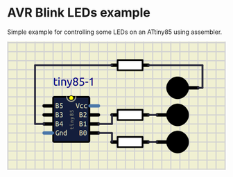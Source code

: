 # AVR Blink LEDs example

Simple example for controlling some LEDs on an ATtiny85 using assembler.

![Pinout](img/leds.png)
